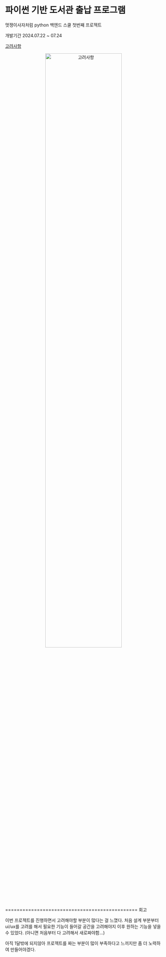# 파이썬 기반 도서관 출납 프로그램

멋쟁이사자처럼 python 백엔드 스쿨 첫번째 프로젝트

개발기간 2024.07.22 ~ 07.24


[고려사항](./고려사항.png)
<p align= "center">
<img width="70%" alt="고려사항" src=https://github.com/user-attachments/assets/64ff25ea-44d9-4d5c-bce7-f326b896e983
</p>

==============================================
회고

이번 프로젝트를 진행하면서 고려해야할 부분이 많다는 걸 느꼈다.
처음 설계 부분부터 ui/ux를 고려를 해서 필요한 기능이 들어갈 공간을 고려해야지
이후 원하는 기능을 넣을 수 있었다. (아니면 처음부터 다 고려해서 새로짜야함...)

아직 1달밖에 되지않아 프로젝트를 짜는 부분이 많이 부족하다고 느끼지만
좀 더 노력하여 만들어야겠다.
